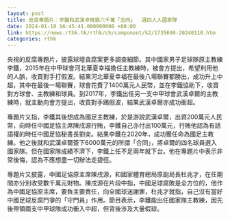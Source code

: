 ```yaml
---
layout: post
title: 反腐專題片︰李鐵和武漢卓爾簽六千萬「合同」  選四人入國家隊
date: 2024-01-10 16:45:41.000000000 +08:00
link: https://news.rthk.hk/rthk/ch/component/k2/1735699-20240110.htm
categories: rthk
---
```


央視的反腐專題片，披露球壇貪腐案更多調查細節。其中國家男子足球隊原主教練李鐵，2015年在中甲球會河北華夏幸福擔任主教練時，被會方提出，希望利用他的人脈，收買對手打假波。結果河北華夏幸福在最後八場聯賽都勝出，成功升上中超，其中在最後一場聯賽，球會花費了1400萬元人民幣，並在李鐵協助下，收買對方球會、主教練和球員。到2017年，李鐵出任另一支中甲球會武漢卓爾的主教練時，就主動向會方提出，收買對手踢假波，結果武漢卓爾亦成功衝超。

專題片又指，李鐵其後想成為國足主教練，於是游說武漢卓爾，出資200萬元人民幣，向時任中國足協主席陳戌源行賄，李鐵自己亦付出100萬元，行賄他認為有話語權的時任中國足協秘書長劉奕。結果李鐵在2020年，成功獲任命為國足主教練。他之後就和武漢卓爾簽下6000萬元的所謂「合同」，將卓爾的四名球員選入國家隊。但在國家隊成績不濟下，李鐵上任不足兩年就下台。他在專題片中表示非常後悔，認為不應想盡一切辦法走捷徑。

專題片又披露，中國足協原主席陳戌源，和國家體育總局原副局長杜兆才，在任期間亦分別收受數千萬元財物。陳戌源在片段中指，中國足球腐敗是全方位的，他作為中國足協原主席，要負主要責任，向全國球迷謝罪，杜兆才就指，自己沒有當好中國足球反腐鬥爭的「守門員」作用。節目表示，李鐵能出任國家隊主教練，因先後帶領兩支中甲球隊成功衝入中超，但背後涉及大量假球。

